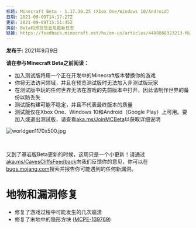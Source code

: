 ```yaml
---
标题: Minecraft Beta - 1.17.30.25 (Xbox One/Windows 10/Android)
日期: 2021-09-09T14:17:27Z
更新: 2021-09-09T15:51:45Z
类别: Beta和预览信息及更新日志
链接: https://feedback.minecraft.net/hc/en-us/articles/4408868323213-Minecraft-Beta-1-17-30-25-Xbox-One-Windows-10-Android
---
```


**发布于:** 2021年9月9日

**请在参与Minecraft Beta之前阅读：**

- 加入测试版将用一个正在开发中的Minecraft版本替换你的游戏
- 你将无法访问领域，并且在预览测试版时无法加入非测试版玩家
- 在测试版中玩的任何世界无法在游戏的先前版本中打开，因此请制作世界的备份以防丢失
- 测试版构建可能不稳定，并且不代表最终版本的质量
- 测试版仅在Xbox One、Windows 10和Android（Google Play）上可用。要加入或退出测试版，请查看[aka.ms/JoinMCBeta](https://aka.ms/JoinMCBeta)以获取详细说明

![worldgen1170x500.jpg](https://feedback.minecraft.net/hc/article_attachments/4408868301837/worldgen1170x500.jpg)

 

又到了基岩版Beta更新的时候，这周只是一个小更新！请通过[aka.ms/CavesCliffsFeedback](https://aka.ms/CavesCliffsFeedback)向我们反馈你的意见，你可以在[bugs.mojang.com](https://bugs.mojang.com/)搜索并报告你可能遇到的任何新漏洞。

# **地物和漏洞修复**

- 修复了游戏过程中可能发生的几次崩溃
- 修复了末地中的隐形方块 ([MCPE-139769](https://bugs.mojang.com/browse/MCPE-139769))